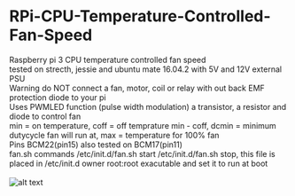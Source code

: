 # RPi-CPU-Temperature-Controlled-Fan-Speed
Raspberry pi 3 CPU temperature controlled fan speed</br >
tested on strecth, jessie and ubuntu mate 16.04.2 with 5V and 12V external PSU</br >
Warning do NOT connect a fan, motor, coil or relay with out back EMF protection diode to your pi</br >
Uses PWMLED function (pulse width modulation) a transistor, a resistor and diode to control fan</br >
min = on temperature, coff = off temprature min - coff, dcmin = minimum dutycycle fan will run at, max = temperature for 100% fan  </br > 
Pins BCM22(pin15) also tested on BCM17(pin11)</br >
fan.sh commands /etc/init.d/fan.sh start /etc/init.d/fan.sh stop, this file is placed in /etc/init.d owner root:root exacutable and set it to run at boot</br >
</br >
![alt text](https://github.com/RobKey/RPi-CPU-Temperature-Controlled-Fan-Speed/blob/master/fancct.png)
